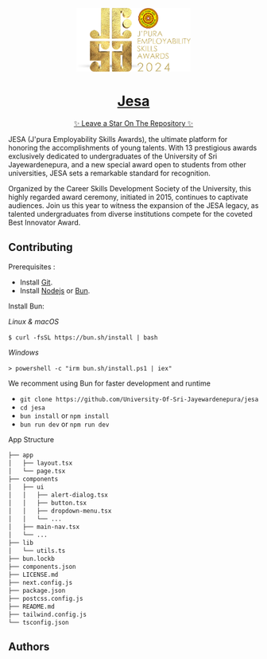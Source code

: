 <p align="center">
  <a href="https://nextjs.org">
    <picture>
      <source media="(prefers-color-scheme: dark)">
      <img src="./public/jesa.png" height="128">
    </picture>
    <h1 align="center">Jesa</h1>
    <p align="center">✨ Leave a Star On The Repository ✨</p>
  </a>
</p>

JESA (J'pura Employability Skills Awards), the ultimate platform for honoring the accomplishments of young talents. With 13 prestigious awards exclusively dedicated to undergraduates of the University of Sri Jayewardenepura, and a new special award open to students from other universities, JESA sets a remarkable standard for recognition.

Organized by the Career Skills Development Society of the University, this highly regarded award ceremony, initiated in 2015, continues to captivate audiences. Join us this year to witness the expansion of the JESA legacy, as talented undergraduates from diverse institutions compete for the coveted Best Innovator Award.

## Contributing

Prerequisites :

- Install [Git](https://www.git-scm.com/downloads).
- Install [Nodejs](https://nodejs.org/en) or [Bun](https://bun.sh/).

Install Bun:

_Linux & macOS_

`$ curl -fsSL https://bun.sh/install | bash`

_Windows_

`> powershell -c "irm bun.sh/install.ps1 | iex"`

We recomment using Bun for faster development and runtime

- `git clone https://github.com/University-Of-Sri-Jayewardenepura/jesa`
- `cd jesa`
- `bun install` or `npm install`
- `bun run dev` or `npm run dev`

App Structure

```
├── app
│   ├── layout.tsx
│   └── page.tsx
├── components
│   ├── ui
│   │   ├── alert-dialog.tsx
│   │   ├── button.tsx
│   │   ├── dropdown-menu.tsx
│   │   └── ...
│   ├── main-nav.tsx
│   └── ...
├── lib
│   └── utils.ts
├── bun.lockb
├── components.json
├── LICENSE.md
├── next.config.js
├── package.json
├── postcss.config.js
├── README.md
├── tailwind.config.js
└── tsconfig.json
```

## Authors

